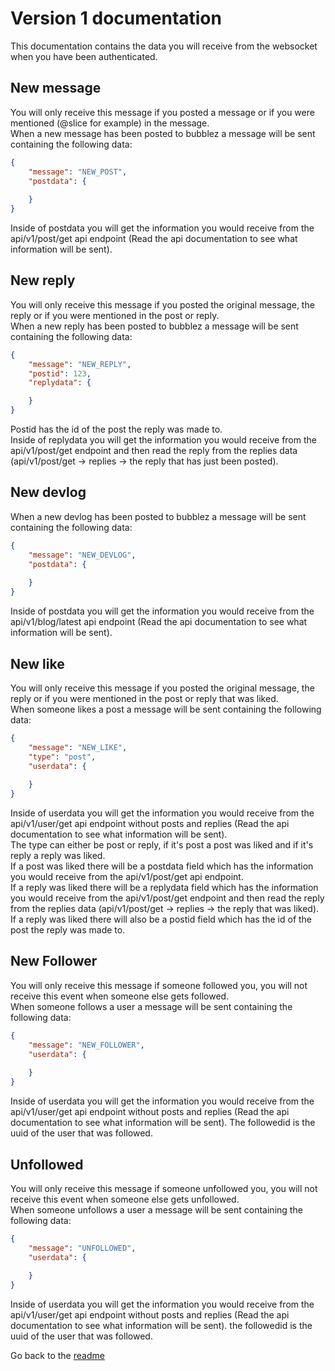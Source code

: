 
# Version 1 documentation
This documentation contains the data you will receive from the websocket when you have been authenticated.

## New message
You will only receive this message if you posted a message or if you were mentioned (@slice for example) in the message.  
When a new message has been posted to bubblez a message will be sent containing the following data:
```JSON
{
    "message": "NEW_POST",
    "postdata": {
        
    }
}
```
Inside of postdata you will get the information you would receive from the api/v1/post/get api endpoint (Read the api documentation to see what information will be sent).

## New reply
You will only receive this message if you posted the original message, the reply or if you were mentioned in the post or reply.  
When a new reply has been posted to bubblez a message will be sent containing the following data:
```JSON
{
    "message": "NEW_REPLY",
    "postid": 123,
    "replydata": {

    }
}
```
Postid has the id of the post the reply was made to.   
Inside of replydata you will get the information you would receive from the api/v1/post/get endpoint and then read the reply from the replies data (api/v1/post/get -> replies -> the reply that has just been posted).

## New devlog
When a new devlog has been posted to bubblez a message will be sent containing the following data:
```JSON
{
    "message": "NEW_DEVLOG",
    "postdata": {
        
    }
}
```
Inside of postdata you will get the information you would receive from the api/v1/blog/latest api endpoint (Read the api documentation to see what information will be sent).

## New like
You will only receive this message if you posted the original message, the reply or if you were mentioned in the post or reply that was liked.  
When someone likes a post a message will be sent containing the following data:
```JSON
{
    "message": "NEW_LIKE",
    "type": "post",
    "userdata": {
        
    }
}
```
Inside of userdata you will get the information you would receive from the api/v1/user/get api endpoint without posts and replies (Read the api documentation to see what information will be sent).  
The type can either be post or reply, if it's post a post was liked and if it's reply a reply was liked.  
If a post was liked there will be a postdata field which has the information you would receive from the api/v1/post/get api endpoint.  
If a reply was liked there will be a replydata field which has the information you would receive from the api/v1/post/get endpoint and then read the reply from the replies data (api/v1/post/get -> replies -> the reply that was liked).  
If a reply was liked there will also be a postid field which has the id of the post the reply was made to.


## New Follower
You will only receive this message if someone followed you, you will not receive this event when someone else gets followed.  
When someone follows a user a message will be sent containing the following data:
```JSON
{
    "message": "NEW_FOLLOWER",
    "userdata": {
    
    }
}
```
Inside of userdata you will get the information you would receive from the api/v1/user/get api endpoint without posts and replies (Read the api documentation to see what information will be sent).
The followedid is the uuid of the user that was followed.

## Unfollowed
You will only receive this message if someone unfollowed you, you will not receive this event when someone else gets unfollowed.  
When someone unfollows a user a message will be sent containing the following data:
```JSON
{
    "message": "UNFOLLOWED",
    "userdata": {
    
    }
}
```
Inside of userdata you will get the information you would receive from the api/v1/user/get api endpoint without posts and replies (Read the api documentation to see what information will be sent).
the followedid is the uuid of the user that was followed.
  
Go back to the [readme](https://github.com/ProjectBubblez/documentation/blob/main/docs/websockets/README.md)
